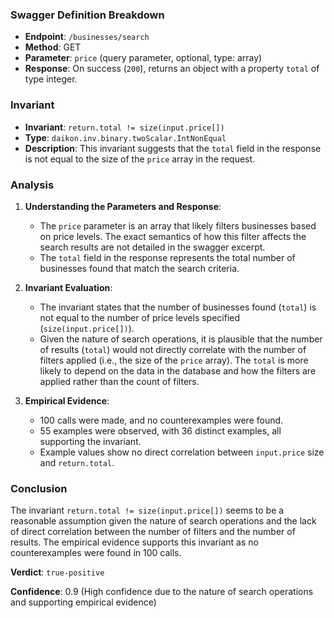 ### Swagger Definition Breakdown

- **Endpoint**: `/businesses/search`
- **Method**: GET
- **Parameter**: `price` (query parameter, optional, type: array)
- **Response**: On success (`200`), returns an object with a property `total` of type integer.

### Invariant

- **Invariant**: `return.total != size(input.price[])`
- **Type**: `daikon.inv.binary.twoScalar.IntNonEqual`
- **Description**: This invariant suggests that the `total` field in the response is not equal to the size of the `price` array in the request.

### Analysis

1. **Understanding the Parameters and Response**:
   - The `price` parameter is an array that likely filters businesses based on price levels. The exact semantics of how this filter affects the search results are not detailed in the swagger excerpt.
   - The `total` field in the response represents the total number of businesses found that match the search criteria.

2. **Invariant Evaluation**:
   - The invariant states that the number of businesses found (`total`) is not equal to the number of price levels specified (`size(input.price[])`).
   - Given the nature of search operations, it is plausible that the number of results (`total`) would not directly correlate with the number of filters applied (i.e., the size of the `price` array). The `total` is more likely to depend on the data in the database and how the filters are applied rather than the count of filters.

3. **Empirical Evidence**:
   - 100 calls were made, and no counterexamples were found.
   - 55 examples were observed, with 36 distinct examples, all supporting the invariant.
   - Example values show no direct correlation between `input.price` size and `return.total`.

### Conclusion

The invariant `return.total != size(input.price[])` seems to be a reasonable assumption given the nature of search operations and the lack of direct correlation between the number of filters and the number of results. The empirical evidence supports this invariant as no counterexamples were found in 100 calls.

**Verdict**: `true-positive`

**Confidence**: 0.9 (High confidence due to the nature of search operations and supporting empirical evidence)
